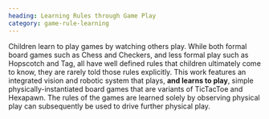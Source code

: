 ```yaml
---
heading: Learning Rules through Game Play
category: game-rule-learning
---
```


Children learn to play games by watching others play. While both formal board
games such as Chess and Checkers, and less formal play such as Hopscotch and
Tag, all have well defined rules that children ultimately come to know, they
are rarely told those rules explicitly.  This work features an integrated
vision and robotic system that plays, __and learns to play__, simple
physically-instantiated board games that are variants of TicTacToe and
Hexapawn.  The rules of the games are learned solely by observing physical play
can subsequently be used to drive further physical play.
